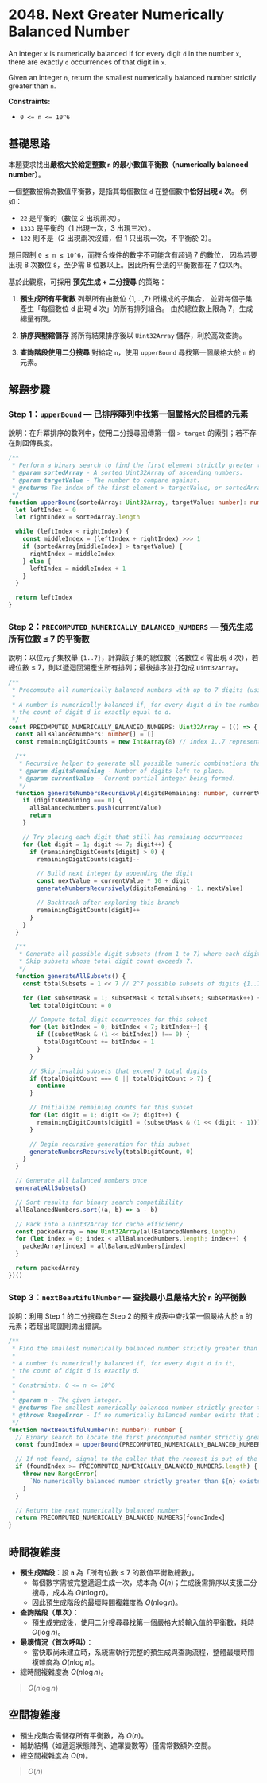 # 2048. Next Greater Numerically Balanced Number

An integer `x` is numerically balanced if for every digit `d` in the number `x`, there are exactly `d` occurrences of that digit in `x`.

Given an integer `n`, return the smallest numerically balanced number strictly greater than `n`.

**Constraints:**

- `0 <= n <= 10^6`

## 基礎思路

本題要求找出**嚴格大於給定整數 `n` 的最小數值平衡數（numerically balanced number）**。

一個整數被稱為數值平衡數，是指其每個數位 `d` 在整個數中**恰好出現 `d` 次**。
例如：

- `22` 是平衡的（數位 2 出現兩次）。
- `1333` 是平衡的（1 出現一次，3 出現三次）。
- `122` 則不是（2 出現兩次沒錯，但 1 只出現一次，不平衡於 2）。

題目限制 `0 ≤ n ≤ 10^6`，而符合條件的數字不可能含有超過 7 的數位，
因為若要出現 8 次數位 `8`，至少需 8 位數以上。因此所有合法的平衡數都在 7 位以內。

基於此觀察，可採用 **預先生成 + 二分搜尋** 的策略：

1. **預生成所有平衡數**
   列舉所有由數位 {1,…,7} 所構成的子集合，
   並對每個子集產生「每個數位 d 出現 d 次」的所有排列組合。
   由於總位數上限為 7，生成總量有限。

2. **排序與壓縮儲存**
   將所有結果排序後以 `Uint32Array` 儲存，利於高效查詢。

3. **查詢階段使用二分搜尋**
   對給定 `n`，使用 `upperBound` 尋找第一個嚴格大於 `n` 的元素。

## 解題步驟

### Step 1：`upperBound` — 已排序陣列中找第一個嚴格大於目標的元素

說明：在升冪排序的數列中，使用二分搜尋回傳第一個 `> target` 的索引；若不存在則回傳長度。

```typescript
/**
 * Perform a binary search to find the first element strictly greater than the given target.
 * @param sortedArray - A sorted Uint32Array of ascending numbers.
 * @param targetValue - The number to compare against.
 * @returns The index of the first element > targetValue, or sortedArray.length if not found.
 */
function upperBound(sortedArray: Uint32Array, targetValue: number): number {
  let leftIndex = 0
  let rightIndex = sortedArray.length

  while (leftIndex < rightIndex) {
    const middleIndex = (leftIndex + rightIndex) >>> 1
    if (sortedArray[middleIndex] > targetValue) {
      rightIndex = middleIndex
    } else {
      leftIndex = middleIndex + 1
    }
  }

  return leftIndex
}
```

### Step 2：`PRECOMPUTED_NUMERICALLY_BALANCED_NUMBERS` — 預先生成所有位數 ≤ 7 的平衡數

說明：以位元子集枚舉 `{1..7}`，計算該子集的總位數（各數位 `d` 需出現 `d` 次），若總位數 ≤ 7，則以遞迴回溯產生所有排列；最後排序並打包成 `Uint32Array`。

```typescript
/**
 * Precompute all numerically balanced numbers with up to 7 digits (using digits 1 through 7).
 *
 * A number is numerically balanced if, for every digit d in the number,
 * the count of digit d is exactly equal to d.
 */
const PRECOMPUTED_NUMERICALLY_BALANCED_NUMBERS: Uint32Array = (() => {
  const allBalancedNumbers: number[] = []
  const remainingDigitCounts = new Int8Array(8) // index 1..7 represents the remaining count for each digit

  /**
   * Recursive helper to generate all possible numeric combinations that satisfy the balanced condition.
   * @param digitsRemaining - Number of digits left to place.
   * @param currentValue - Current partial integer being formed.
   */
  function generateNumbersRecursively(digitsRemaining: number, currentValue: number) {
    if (digitsRemaining === 0) {
      allBalancedNumbers.push(currentValue)
      return
    }

    // Try placing each digit that still has remaining occurrences
    for (let digit = 1; digit <= 7; digit++) {
      if (remainingDigitCounts[digit] > 0) {
        remainingDigitCounts[digit]--

        // Build next integer by appending the digit
        const nextValue = currentValue * 10 + digit
        generateNumbersRecursively(digitsRemaining - 1, nextValue)

        // Backtrack after exploring this branch
        remainingDigitCounts[digit]++
      }
    }
  }

  /**
   * Generate all possible digit subsets (from 1 to 7) where each digit d appears exactly d times.
   * Skip subsets whose total digit count exceeds 7.
   */
  function generateAllSubsets() {
    const totalSubsets = 1 << 7 // 2^7 possible subsets of digits {1..7}

    for (let subsetMask = 1; subsetMask < totalSubsets; subsetMask++) {
      let totalDigitCount = 0

      // Compute total digit occurrences for this subset
      for (let bitIndex = 0; bitIndex < 7; bitIndex++) {
        if ((subsetMask & (1 << bitIndex)) !== 0) {
          totalDigitCount += bitIndex + 1
        }
      }

      // Skip invalid subsets that exceed 7 total digits
      if (totalDigitCount === 0 || totalDigitCount > 7) {
        continue
      }

      // Initialize remaining counts for this subset
      for (let digit = 1; digit <= 7; digit++) {
        remainingDigitCounts[digit] = (subsetMask & (1 << (digit - 1))) !== 0 ? digit : 0
      }

      // Begin recursive generation for this subset
      generateNumbersRecursively(totalDigitCount, 0)
    }
  }

  // Generate all balanced numbers once
  generateAllSubsets()

  // Sort results for binary search compatibility
  allBalancedNumbers.sort((a, b) => a - b)

  // Pack into a Uint32Array for cache efficiency
  const packedArray = new Uint32Array(allBalancedNumbers.length)
  for (let index = 0; index < allBalancedNumbers.length; index++) {
    packedArray[index] = allBalancedNumbers[index]
  }

  return packedArray
})()
```

### Step 3：`nextBeautifulNumber` — 查找最小且嚴格大於 `n` 的平衡數

說明：利用 Step 1 的二分搜尋在 Step 2 的預生成表中查找第一個嚴格大於 `n` 的元素；若超出範圍則拋出錯誤。

```typescript
/**
 * Find the smallest numerically balanced number strictly greater than n.
 *
 * A number is numerically balanced if, for every digit d in it,
 * the count of digit d is exactly d.
 *
 * Constraints: 0 <= n <= 10^6
 *
 * @param n - The given integer.
 * @returns The smallest numerically balanced number strictly greater than n.
 * @throws RangeError - If no numerically balanced number exists that is strictly greater than n.
 */
function nextBeautifulNumber(n: number): number {
  // Binary search to locate the first precomputed number strictly greater than n
  const foundIndex = upperBound(PRECOMPUTED_NUMERICALLY_BALANCED_NUMBERS, n)

  // If not found, signal to the caller that the request is out of the supported range
  if (foundIndex >= PRECOMPUTED_NUMERICALLY_BALANCED_NUMBERS.length) {
    throw new RangeError(
      `No numerically balanced number strictly greater than ${n} exists within the precomputed range.`
    )
  }

  // Return the next numerically balanced number
  return PRECOMPUTED_NUMERICALLY_BALANCED_NUMBERS[foundIndex]
}
```

## 時間複雜度

- **預生成階段**：設 **`n`** 為「所有位數 ≤ 7 的數值平衡數總數」。
  - 每個數字需被完整遞迴生成一次，成本為 $O(n)$；生成後需排序以支援二分搜尋，成本為 $O(n \log n)$。
  - 因此預生成階段的最壞時間複雜度為 $O(n \log n)$。
- **查詢階段（單次）**：
  - 預生成完成後，使用二分搜尋尋找第一個嚴格大於輸入值的平衡數，耗時 $O(\log n)$。
- **最壞情況（首次呼叫）**：
  - 當快取尚未建立時，系統需執行完整的預生成與查詢流程，整體最壞時間複雜度為 $O(n \log n)$。
- 總時間複雜度為 $O(n \log n)$。

> $O(n \log n)$

## 空間複雜度

- 預生成集合需儲存所有平衡數，為 $O(n)$。
- 輔助結構（如遞迴狀態陣列、遮罩變數等）僅需常數額外空間。
- 總空間複雜度為 $O(n)$。

> $O(n)$
